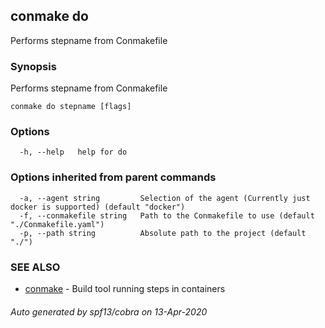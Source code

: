 ## conmake do

Performs stepname from Conmakefile

### Synopsis

Performs stepname from Conmakefile

```
conmake do stepname [flags]
```

### Options

```
  -h, --help   help for do
```

### Options inherited from parent commands

```
  -a, --agent string         Selection of the agent (Currently just docker is supported) (default "docker")
  -f, --conmakefile string   Path to the Conmakefile to use (default "./Conmakefile.yaml")
  -p, --path string          Absolute path to the project (default "./")
```

### SEE ALSO

* [conmake](conmake.md)	 - Build tool running steps in containers

###### Auto generated by spf13/cobra on 13-Apr-2020
